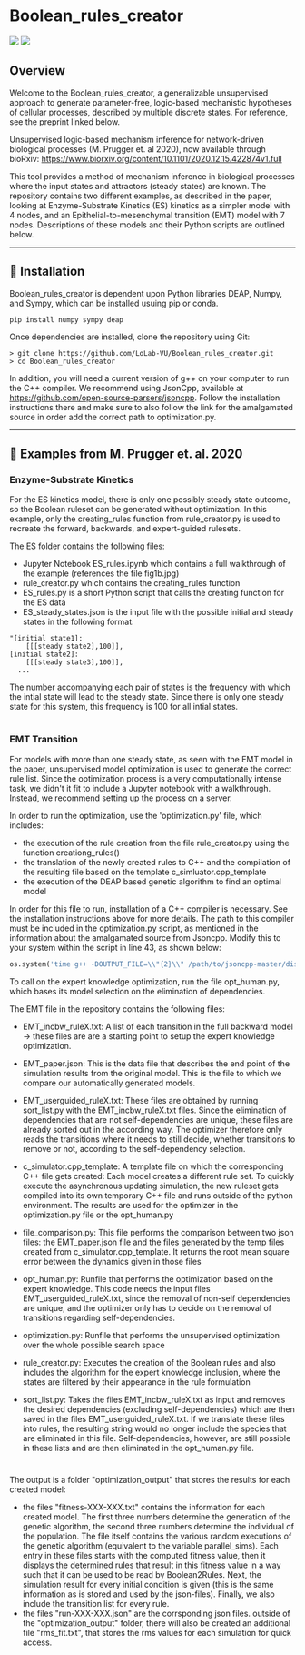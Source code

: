 # Boolean_rules_creator
![](https://img.shields.io/badge/Python-v3.7-informational?style=flat&logo=python&logoColor=white&color=2bbc8a?link=http://https://www.python.org/left&link=http://right) ![](https://img.shields.io/badge/JsonCPP-v11-informational?style=flat&logo=C++&logoColor=white&color=2bbc8a)


## Overview
Welcome to the Boolean_rules_creator, a generalizable unsupervised approach to generate parameter-free, logic-based mechanistic hypotheses of cellular processes, described by multiple discrete states. For reference, see the preprint linked below. <div style="page-break-after: always"></div>
Unsupervised logic-based mechanism inference for network-driven biological processes 
(M. Prugger et. al 2020), now available through bioRxiv:
 https://www.biorxiv.org/content/10.1101/2020.12.15.422874v1.full
 <div style="page-break-after: always"></div>
 This tool provides a method of mechanism inference in biological processes where the input states and attractors (steady states) are known.
 The repository contains two different examples, as described in the paper, looking at Enzyme-Substrate Kinetics (ES) kinetics as a simpler model with 4 nodes, and an Epithelial-to-mesenchymal transition (EMT) model with 7 nodes. Descriptions of these models and their Python scripts are outlined below.

----------------------------------------------------------------------------------------
##  &#128295; Installation

Boolean_rules_creator is dependent upon Python libraries DEAP, Numpy, and Sympy, which can be installed usuing pip or conda. 
```shell
pip install numpy sympy deap 
```
Once dependencies are installed, clone the repository using Git:

```shell
> git clone https://github.com/LoLab-VU/Boolean_rules_creator.git
> cd Boolean_rules_creator
```


In addition, you will need a current version of g++ on your computer to run the C++ compiler. We recommend using JsonCpp, available at https://github.com/open-source-parsers/jsoncpp. Follow the installation instructions there and make sure to also follow the link for the amalgamated source in order add the correct path to optimization.py.

----------------------------------------------------------------------------------------

## &#128196; Examples from M. Prugger et. al. 2020
### Enzyme-Substrate Kinetics

For the ES kinetics model, there is only one possibly steady state outcome, so the Boolean ruleset can be generated without optimization. In this example, only the creating_rules function from rule_creator.py is used to recreate the forward, backwards, and expert-guided rulesets.
<div style="page-break-after: always"></div>
The ES folder contains the following files:

* Jupyter Notebook ES_rules.ipynb which contains a full walkthrough of the example (references the file fig1b.jpg)
* rule_creator.py which contains the creating_rules function
* ES_rules.py is a short Python script that calls the creating function for the ES data
* ES_steady_states.json is the input file with the possible initial and steady states in the following format:

```
"[initial state1]:
    [[[steady state2],100]],
[initial state2]:
    [[[steady state3],100]],
  ...
```
The number accompanying each pair of states is the frequency with which the intial state will lead to the steady state. Since there is only one steady state for this system, this frequency is 100 for all intial states.


#
### EMT Transition
For models with more than one steady state, as seen with the EMT model in the paper, unsupervised model optimization is used to generate the correct rule list. Since the optimization process is a very computationally intense task, we didn't it fit to include a Jupyter notebook with a walkthrough. Instead, we recommend setting up the process on a server.

In order to run the optimization, use the 'optimization.py' file, which includes:
* the execution of the rule creation from the file rule_creator.py using the function creationg_rules()
* the translation of the newly created rules to C++ and the compilation of the resulting file based on the template c_simluator.cpp_template
* the execution of the DEAP based genetic algorithm to find an optimal model

In order for this file to run, installation of a C++ compiler is necessary. See the installation instructions above for more details. The path to this compiler must be included in the optimization.py script, as mentioned in the information about the amalgamated source from Jsoncpp. Modify this to your system within the script in line 43, as shown below:
```python
os.system('time g++ -DOUTPUT_FILE=\\"{2}\\" /path/to/jsoncpp-master/dist/jsoncpp.cpp -I/path/to/jsoncpp-master/dist/json  -O3 -fopenmp -x c++ {0} -o {1} && {1}'.format(file_name,exe_file,json_file))
```

To call on the expert knowledge optimization, run the file opt_human.py, which bases its model selection on the elimination of dependencies.

The EMT file in the repository contains the following files:

* EMT_incbw_ruleX.txt: A list of each transition in the full backward model -> these files are are a starting point to setup the expert knowledge optimization.

* EMT_paper.json: This is the data file that describes the end point of the simulation results from the original model. This is the file to which we compare our automatically  generated models.

* EMT_userguided_ruleX.txt: These files are obtained by running sort_list.py with the EMT_incbw_ruleX.txt files. Since the elimination of dependencies that are not self-dependencies are unique, these files are already sorted out in the according way. The optimizer therefore only reads the transitions where it needs to still decide, whether transitions to remove or not, according to the self-dependency selection.

* c_simulator.cpp_template: A template file on which the corresponding C++ file gets created: Each model creates a different rule set. To quickly execute the asynchronous updating simulation, the new ruleset gets compiled into its own temporary C++ file and runs outside of the python environment. The results are used for the optimizer in the optimization.py file or the opt_human.py

* file_comparison.py: This file performs the comparison between two json files: the EMT_paper.json file and the files generated by the temp files created from c_simulator.cpp_template. It returns the root mean square error between the dynamics given in those files

* opt_human.py: Runfile that performs the optimization based on the expert knowledge. This code needs the input files EMT_userguided_ruleX.txt, since the removal of non-self dependencies are unique, and the optimizer only has to decide on the removal of transitions regarding self-dependencies.

* optimization.py: Runfile that performs the unsupervised optimization over the whole possible search space

* rule_creator.py: Executes the creation of the Boolean rules and also includes the algorithm for the expert knowledge inclusion, where the states are filtered by their appearance in the rule formulation

* sort_list.py: Takes the files EMT_incbw_ruleX.txt as input and removes the desired dependencies (excluding self-dependencies) which are then saved in the files EMT_userguided_ruleX.txt. If we translate these files into rules, the resulting string would no longer include the species that are eliminated in this file. Self-dependencies, however, are still possible in these lists and are then eliminated in the opt_human.py file.

#

The output is a folder "optimization_output" that stores the results for each created model: 
 * the files "fitness-XXX-XXX.txt" contains the information for each created model. The first three numbers determine the generation of the genetic algorithm, the second three numbers determine the individual of the population. The file itself contains the various random executions of the genetic algorithm (equivalent to the variable parallel_sims).
Each entry in these files starts with the computed fitness value, then it displays the determined rules that result in this fitness value in a way such that it can be used to be read by Boolean2Rules. Next, the simulation result for every initial condition is given (this is the same information as is stored and used by the json-files). Finally, we also include the transition list for every rule.
 * the files "run-XXX-XXX.json" are the corrsponding json files.
outside of the "optimization_output" folder, there will also be created an additional file "rms_fit.txt", that stores the rms values for each simulation for quick access.

